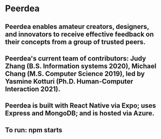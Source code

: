 # Peerdea

## Peerdea enables amateur creators, designers, and innovators to receive effective feedback on their concepts from a group of trusted peers.

## Peerdea's current team of contributors: Judy Zhang (B.S. Information systems 2020), Michael Chang (M.S. Computer Science 2019), led by Yasmine Kotturi (Ph.D. Human-Computer Interaction 2021).

## Peerdea is built with React Native via Expo; uses Express and MongoDB; and is hosted via Azure.

## To run: npm starts